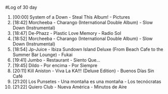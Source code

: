 #Log of 30 day

1. [00:00] System of a Down - Steal This Album! - Pictures
1. [18:42] Morcheeba - Charango (International Double Album) - Slow Down (Instrumental)
1. [18:47] De-Phazz - Plastic Love Memory - Radio Sol
1. [18:52] Morcheeba - Charango (International Double Album) - Slow Down (Instrumental)
1. [18:54] Jp-Juice - Ibiza Sundown Island Deluxe (From Beach Cafe to the Summer Bar Lounge) - Fukai
1. [19:41] Jumbo - Restaurant - Siento Que...
1. [19:45] Dildo - Por encima - Por Siempre
1. [20:11] Kill Aniston - Viva La KA!!! (Deluxe Edition) - Buenos Días Sin Café
1. [21:20] Los Punsetes - Una montaña es una montaña - Los tecnócratas
1. [21:22] Quiero Club - Nueva América - Minutos de Aire
